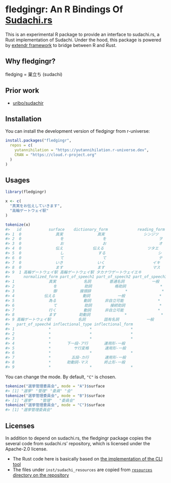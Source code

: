 
<!-- README.md is generated from README.Rmd. Please edit that file -->

# fledgingr: An R Bindings Of [Sudachi.rs](https://github.com/WorksApplications/sudachi.rs)

<!-- badges: start -->
<!-- badges: end -->

This is an experimental R package to provide an interface to sudachi.rs,
a Rust implementation of Sudachi. Under the hood, this package is
powered by [extendr framework](https://extendr.github.io/) to bridge
between R and Rust.

## Why fledgingr?

fledging = 巣立ち (sudachi)

## Prior work

-   [uribo/sudachir](https://github.com/uribo/sudachir)

## Installation

You can install the development version of fledgingr from r-universe:

``` r
install.packages("fledgingr",
  repos = c(
    yutannihilation = "https://yutannihilation.r-universe.dev",
    CRAN = "https://cloud.r-project.org"
  )
)
```

## Usages

``` r
library(fledgingr)

x <- c(
  "真実をお伝えしていきます",
  "高輪ゲートウェイ駅"
)

tokenize(x)
#>   id            surface    dictionary_form             reading_form
#> 1  0               真実               真実                 シンジツ
#> 2  0                 を                 を                       ヲ
#> 3  0                 お                 お                       オ
#> 4  0               伝え             伝える                   ツタエ
#> 5  0                 し               する                       シ
#> 6  0                 て                 て                       テ
#> 7  0               いき               いく                     イキ
#> 8  0               ます               ます                     マス
#> 9  1 高輪ゲートウェイ駅 高輪ゲートウェイ駅 タカナワゲートウェイエキ
#>      normalized_form part_of_speech1 part_of_speech2 part_of_speech3
#> 1               真実            名詞        普通名詞            一般
#> 2                 を            助詞          格助詞               *
#> 3                 御          接頭辞               *               *
#> 4             伝える            動詞            一般               *
#> 5               為る            動詞      非自立可能               *
#> 6                 て            助詞        接続助詞               *
#> 7               行く            動詞      非自立可能               *
#> 8               ます          助動詞               *               *
#> 9 高輪ゲートウェイ駅            名詞        固有名詞            一般
#>   part_of_speech4 inflectional_type inflectional_form
#> 1               *                 *                 *
#> 2               *                 *                 *
#> 3               *                 *                 *
#> 4               *       下一段-ア行       連用形-一般
#> 5               *          サ行変格       連用形-一般
#> 6               *                 *                 *
#> 7               *         五段-カ行       連用形-一般
#> 8               *       助動詞-マス       終止形-一般
#> 9               *                 *                 *
```

You can change the mode. By default, `"C"` is chosen.

``` r
tokenize("選挙管理委員会", mode = "A")$surface
#> [1] "選挙" "管理" "委員" "会"
tokenize("選挙管理委員会", mode = "B")$surface
#> [1] "選挙"   "管理"   "委員会"
tokenize("選挙管理委員会", mode = "C")$surface
#> [1] "選挙管理委員会"
```

## Licenses

In addition to depend on sudachi.rs, the fledgingr package copies the
several code from sudachi.rs’ repository, which is licensed under the
Apache-2.0 license.

-   The Rust code here is basically based on [the implementation of the
    CLI
    tool](https://github.com/WorksApplications/sudachi.rs/blob/ad1f15818536a379c668ea48fcebaca2278df38e/sudachi-cli/src/main.rs)
-   The files under `inst/sudachi_resources` are copied from
    [`resources` directory on the
    repository](https://github.com/WorksApplications/sudachi.rs/tree/develop/resources)
